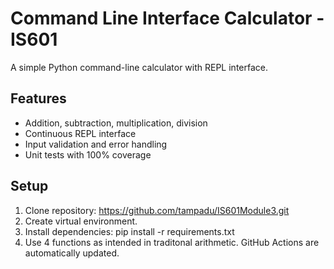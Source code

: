 # Command Line Interface Calculator - IS601

A simple Python command-line calculator with REPL interface.

## Features
- Addition, subtraction, multiplication, division
- Continuous REPL interface
- Input validation and error handling
- Unit tests with 100% coverage

## Setup
1. Clone repository: https://github.com/tampadu/IS601Module3.git
2. Create virtual environment.
3. Install dependencies: pip install -r requirements.txt
4. Use 4 functions as intended in traditonal arithmetic. GitHub Actions are automatically updated.
